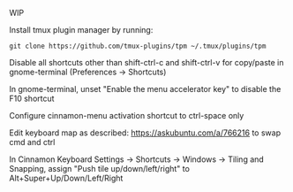 WIP

Install tmux plugin manager by running:

`git clone https://github.com/tmux-plugins/tpm ~/.tmux/plugins/tpm`

Disable all shortcuts other than shift-ctrl-c and shift-ctrl-v for copy/paste in gnome-terminal (Preferences -> Shortcuts)

In gnome-terminal, unset "Enable the menu accelerator key" to disable the F10 shortcut

Configure cinnamon-menu activation shortcut to ctrl-space only

Edit keyboard map as described: https://askubuntu.com/a/766216 to swap cmd and ctrl

In Cinnamon Keyboard Settings -> Shortcuts -> Windows -> Tiling and Snapping, assign "Push tile up/down/left/right" to Alt+Super+Up/Down/Left/Right
